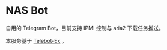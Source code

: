 # NAS Bot

自用的 Telegram Bot，目前支持 IPMI 控制与 aria2 下载任务推送。

本服务基于 [Telebot-Ex](https://github.com/ihciah/telebotex) 。